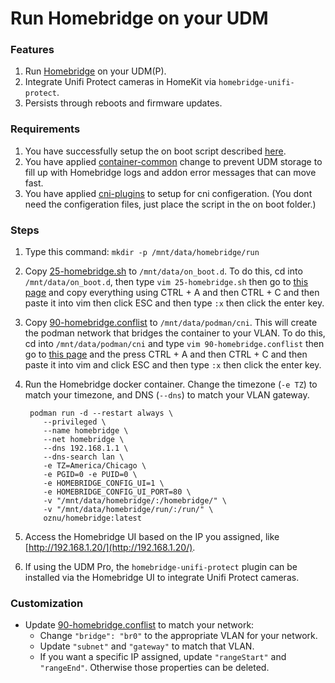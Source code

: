 # Run Homebridge on your UDM

### Features
1. Run [Homebridge](https://homebridge.io/) on your UDM(P).
2. Integrate Unifi Protect cameras in HomeKit via `homebridge-unifi-protect`.
3. Persists through reboots and firmware updates.

### Requirements
1. You have successfully setup the on boot script described [here](https://github.com/boostchicken-dev/udm-utilities/tree/master/on-boot-script).
2. You have applied [container-common](https://github.com/boostchicken-dev/udm-utilities/tree/master/container-common) change to prevent UDM storage to fill up with Homebridge logs and addon error messages that can move fast.
3. You have applied [cni-plugins](https://github.com/boostchicken-dev/udm-utilities/tree/master/cni-plugins "cni-plugins") to setup for cni configeration. (You dont need the configeration files, just place the script in the on boot folder.)

### Steps

1. Type this command: `mkdir -p /mnt/data/homebridge/run`
2. Copy [25-homebridge.sh](on_boot.d/25-homebridge.sh) to `/mnt/data/on_boot.d`. To do this, cd into `/mnt/data/on_boot.d`, then type `vim 25-homebridge.sh` then go to [this page](https://raw.githubusercontent.com/boostchicken-dev/udm-utilities/master/homebridge/on_boot.d/25-homebridge.sh "this page") and copy everything using CTRL + A and then CTRL + C and then paste it into vim then click ESC and then type `:x` then click the enter key.
3. Copy [90-homebridge.conflist](cni/90-homebridge.conflist) to `/mnt/data/podman/cni`. This will create the podman network that bridges the container to your VLAN. To do this, cd into `/mnt/data/podman/cni` and type `vim 90-homebridge.conflist` then go to [this page](https://raw.githubusercontent.com/boostchicken-dev/udm-utilities/master/homebridge/cni/90-homebridge.conflist "this page") and the press CTRL + A and then CTRL + C and then paste it into vim and click ESC and then type `:x` then click the enter key.
4. Run the Homebridge docker container. Change the timezone (`-e TZ`) to match your timezone, and DNS (`--dns`) to match your VLAN gateway.

    ```shell script
     podman run -d --restart always \
        --privileged \
        --name homebridge \
        --net homebridge \
        --dns 192.168.1.1 \
        --dns-search lan \
        -e TZ=America/Chicago \
        -e PGID=0 -e PUID=0 \
        -e HOMEBRIDGE_CONFIG_UI=1 \
        -e HOMEBRIDGE_CONFIG_UI_PORT=80 \
        -v "/mnt/data/homebridge/:/homebridge/" \
        -v "/mnt/data/homebridge/run/:/run/" \
        oznu/homebridge:latest
    ```

5. Access the Homebridge UI based on the IP you assigned, like [http://192.168.1.20/](http://192.168.1.20/).
6. If using the UDM Pro, the `homebridge-unifi-protect` plugin can be installed via the Homebridge UI to integrate Unifi Protect cameras.

### Customization

- Update [90-homebridge.conflist](cni/90-homebridge.conflist) to match your network:
  - Change `"bridge": "br0"` to the appropriate VLAN for your network.
  - Update `"subnet"` and `"gateway"` to match that VLAN.
  - If you want a specific IP assigned, update `"rangeStart"` and `"rangeEnd"`. Otherwise those properties can be deleted.